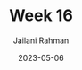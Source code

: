 ---
title: Week 16
date: 2023-05-06
description: Teaching log for Week 16
draft: false
hideToc: false
enableToc: true
enableTocContent: true
author: Jailani Rahman
authorEmoji: 💻
---